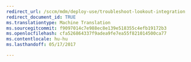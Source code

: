 ```yaml
---
redirect_url: /sccm/mdm/deploy-use/troubleshoot-lookout-integration
redirect_document_id: TRUE
ms.translationtype: Machine Translation
ms.sourcegitcommit: f9097014c7e988ec8e139e518355c4efb19172b3
ms.openlocfilehash: cfa526864337f9adea9fe7ea55f821014500ca77
ms.contentlocale: hu-hu
ms.lasthandoff: 05/17/2017

---
```


